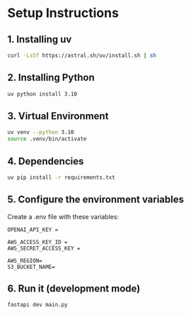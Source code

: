 # Setup Instructions

## 1. Installing uv

```bash
curl -LsSf https://astral.sh/uv/install.sh | sh
```

## 2. Installing Python

```bash
uv python install 3.10
```

## 3. Virtual Environment

```bash
uv venv --python 3.10
source .venv/bin/activate
```

## 4. Dependencies

```bash
uv pip install -r requirements.txt
```

## 5. Configure the environment variables

Create a .env file with these variables:
  
```properties
OPENAI_API_KEY =

AWS_ACCESS_KEY_ID =
AWS_SECRET_ACCESS_KEY =

AWS_REGION=
S3_BUCKET_NAME=
```

## 6. Run it (development mode)
  
```bash
fastapi dev main.py
```
